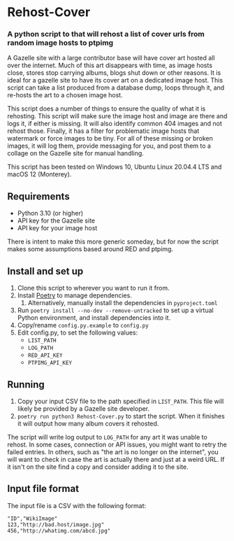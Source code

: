 # Rehost-Cover
### A python script to that will rehost a list of cover urls from random image hosts to ptpimg 

A Gazelle site with a large contributor base will have cover art hosted all over the internet.  Much of this art disappears with time, as image hosts close, stores stop carrying albums, blogs shut down or other reasons.  It is ideal for a gazelle site to have its cover art on a dedicated image host.  This script can take a list produced from a database dump, loops through it, and re-hosts the art to a chosen image host.

This script does a number of things to ensure the quality of what it is rehosting. This script will make sure the image host and image are there and logs it, if either is missing. It will also identify common 404 images and not rehost those.  Finally, it has a filter for problematic image hosts that watermark or force images to be tiny. For all of these missing or broken images, it will log them, provide messaging for you, and post them to a collage on the Gazelle site for manual handling.

This script has been tested on Windows 10, Ubuntu Linux 20.04.4 LTS and macOS 12 (Monterey).

## Requirements
- Python 3.10 (or higher)
- API key for the Gazelle site
- API key for your image host

There is intent to make this more generic someday, but for now the script makes some assumptions based around RED and ptpimg.

## Install and set up
1) Clone this script to wherever you want to run it from.
2) Install [Poetry](https://python-poetry.org/docs/#installation) to manage dependencies.
   1) Alternatively, manually install the dependencies in `pyproject.toml`
3) Run `poetry install --no-dev --remove-untracked` to set up a virtual Python environment, and install dependencies into it.
4) Copy/rename `config.py.example` to `config.py`
5) Edit config.py, to set the following values:
   - `LIST_PATH`
   - `LOG_PATH`
   - `RED_API_KEY`
   - `PTPIMG_API_KEY`

## Running
1) Copy your input CSV file to the path specified in `LIST_PATH`. This file will likely be provided by a Gazelle site developer.
2) `poetry run python3 Rehost-Cover.py` to start the script. When it finishes it will output how many album covers it rehosted.

The script will write log output to `LOG_PATH` for any art it was unable to rehost. In some cases, connection or API issues, you might want to retry the failed entries. In others, such as "the art is no longer on the internet", you will want to check in case the art is actually there and just at a weird URL. If it isn't on the site find a copy and consider adding it to the site. 

## Input file format
The input file is a CSV with the following format:
```
"ID","WikiImage"
123,"http://bad.host/image.jpg"
456,"http://whatimg.com/abcd.jpg"
```
